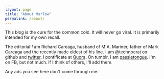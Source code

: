 ```yaml
---
layout: page
title: "About Marlow"
permalink: /about/
---
```


This blog is the cure for the common cold. It will never go viral. It is primarily intended for my own recall.

The editorial *I* am Richard Careaga, husband of M.A. Mariner, father of Mark Careaga and the recently made eldest of his line. I am @technocrat on github and [twitter]. I pontificate at [Quora]. On tumblr, I am [passletongue]. I'm on FB, but not much. If I think of others, I'll add them.

Any ads you see here don't come through me.

[twitter]: https://twitter.com/technocrat
[passletongue]: passletongue.tumblr.com
[Quora]: https://www.quora.com/Richard-Careaga